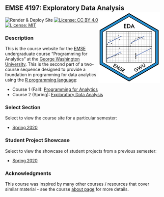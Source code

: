 
<!-- README.md is generated from README.Rmd. Please edit that file -->

## EMSE 4197: Exploratory Data Analysis <img src="images/eda_hex_sticker.png" align="right" width="200"/>

<!-- badges: start -->

![Render & Deploy
Site](https://github.com/emse-eda-gwu/emse-eda-gwu.github.io/workflows/Render%20&%20Deploy%20Site/badge.svg)
[![License: CC
BY 4.0](https://img.shields.io/badge/License-CC%20BY%204.0-lightgrey.svg)](https://creativecommons.org/licenses/by/4.0/)
[![License:
MIT](https://img.shields.io/badge/License-MIT-yellow.svg)](https://opensource.org/licenses/MIT)
<!-- badges: end -->

### Description

This is the course website for the
[EMSE](https://www.emse.seas.gwu.edu/) undergraduate course “Programming
for Analytics” at the [George Washington
University](https://www.gwu.edu/). This is the second part of a
two-course sequence designed to provide a foundation in programming for
data analytics using the [R programming
language](https://www.r-project.org/):

  - Course 1 (Fall): [Programming for
    Analytics](http://p4a.seas.gwu.edu/)
  - Course 2 (Spring): [Exploratory Data
    Analysis](http://eda.seas.gwu.edu/)

### Select Section

Select to view the course site for a particular semester:

  - [Spring 2020](http://eda.seas.gwu.edu/2020-Spring/)

### Student Project Showcase

Select to view the showcase of student projects from a previous
semester:

  - [Spring 2020](http://eda.seas.gwu.edu/showcase-2020-spring.html)

### Acknowledgments

This course was inspired by many other courses / resources that cover
similar material - see the course [about
page](http://eda.seas.gwu.edu/about.html) for more details.
